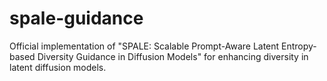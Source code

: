 # spale-guidance
Official implementation of "SPALE: Scalable Prompt-Aware Latent Entropy-based Diversity Guidance in Diffusion Models" for enhancing diversity in latent diffusion models.
